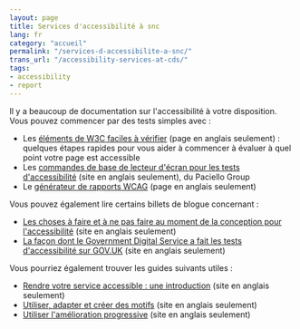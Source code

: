 ```yaml
---
layout: page
title: Services d'accessibilité à snc
lang: fr
category: "accueil"
permalink: "/services-d-accessibilite-a-snc/"
trans_url: "/accessibility-services-at-cds/"
tags:
- accessibility
- report
---
```


Il y a beaucoup de documentation sur l&#39;accessibilité à votre disposition. Vous pouvez commencer par des tests simples avec :

- Les [éléments de W3C faciles à vérifier](https://www.w3.org/WAI/test-evaluate/preliminary/) (page en anglais seulement) : quelques étapes rapides pour vous aider à commencer à évaluer à quel point votre page est accessible
- Les [commandes de base de lecteur d&#39;écran pour les tests d&#39;accessibilité](https://developer.paciellogroup.com/blog/2015/01/basic-screen-reader-commands-for-accessibility-testing/) (site en anglais seulement), du Paciello Group
- Le [générateur de rapports WCAG](https://www.w3.org/WAI/eval/report-tool/#/) (page en anglais seulement)

Vous pouvez également lire certains billets de blogue concernant :

- [Les choses à faire et à ne pas faire au moment de la conception pour l&#39;accessibilité](https://accessibility.blog.gov.uk/2016/09/02/dos-and-donts-on-designing-for-accessibility/) (site en anglais seulement)
- [La façon dont le Government Digital Service a fait les tests d&#39;accessibilité sur GOV.UK](https://gds.blog.gov.uk/2012/01/20/user-testing-accessibility/) (site en anglais seulement)

Vous pourriez également trouver les guides suivants utiles :

- [Rendre votre service accessible : une introduction](https://www.gov.uk/service-manual/helping-people-to-use-your-service/making-your-service-accessible-an-introduction) (site en anglais seulement)
- [Utiliser, adapter et créer des motifs](https://www.gov.uk/service-manual/design/using-adapting-and-creating-patterns) (site en anglais seulement)
- [Utiliser l&#39;amélioration progressive](https://www.gov.uk/service-manual/technology/using-progressive-enhancement) (site en anglais seulement)